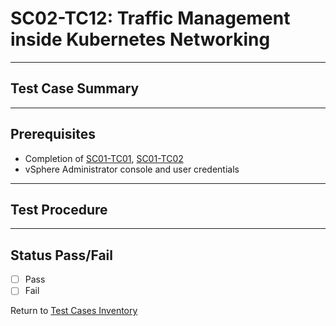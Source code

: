 # SC02-TC12: Traffic Management inside Kubernetes Networking



---

## Test Case Summary


---

## Prerequisites

* Completion of [SC01-TC01](sc01-tc01.md), [SC01-TC02](sc01-tc02.md)
* vSphere Administrator console and user credentials  

---

## Test Procedure


---

## Status Pass/Fail

* [  ] Pass
* [  ] Fail

Return to [Test Cases Inventory](../../README.md#Test-Cases-Inventory)